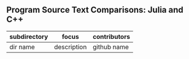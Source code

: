 ## Program Source Text Comparisons: Julia and C++

| subdirectory | focus | contributors |
|--------------|-------|--------------|
| dir name | description | github name |
